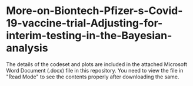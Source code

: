# More-on-Biontech-Pfizer-s-Covid-19-vaccine-trial-Adjusting-for-interim-testing-in-the-Bayesian-analysis

The details of the codeset and plots are included in the attached Microsoft Word Document (.docx) file in this repository. 
You need to view the file in "Read Mode" to see the contents properly after downloading the same.

